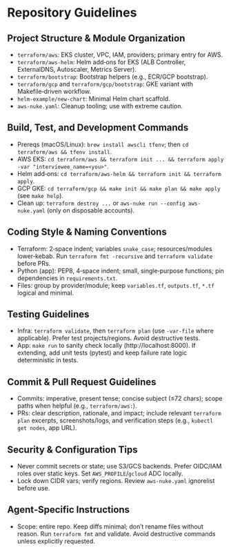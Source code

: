 # Repository Guidelines

## Project Structure & Module Organization
- `terraform/aws`: EKS cluster, VPC, IAM, providers; primary entry for AWS.
- `terraform/aws-helm`: Helm add‑ons for EKS (ALB Controller, ExternalDNS, Autoscaler, Metrics Server).
- `terraform/bootstrap`: Bootstrap helpers (e.g., ECR/GCP bootstrap).
- `terraform/gcp` and `terraform/gcp/bootstrap`: GKE variant with Makefile‑driven workflow.
- `helm-example/new-chart`: Minimal Helm chart scaffold.
- `aws-nuke.yaml`: Cleanup tooling; use with extreme caution.

## Build, Test, and Development Commands
- Prereqs (macOS/Linux): `brew install awscli tfenv`; then `cd terraform/aws && tfenv install`.
- AWS EKS: `cd terraform/aws && terraform init ... && terraform apply -var "interviewee_name=<you>"`.
- Helm add‑ons: `cd terraform/aws-helm && terraform init && terraform apply`.
- GCP GKE: `cd terraform/gcp && make init && make plan && make apply` (see `make help`).
- Clean up: `terraform destroy ...` or `aws-nuke run --config aws-nuke.yaml` (only on disposable accounts).

## Coding Style & Naming Conventions
- Terraform: 2‑space indent; variables `snake_case`; resources/modules lower‑kebab. Run `terraform fmt -recursive` and `terraform validate` before PRs.
- Python (app): PEP8, 4‑space indent; small, single‑purpose functions; pin dependencies in `requirements.txt`.
- Files: group by provider/module; keep `variables.tf`, `outputs.tf`, `*.tf` logical and minimal.

## Testing Guidelines
- Infra: `terraform validate`, then `terraform plan` (use `-var-file` where applicable). Prefer test projects/regions. Avoid destructive tests.
- App: `make run` to sanity check locally (http://localhost:8000). If extending, add unit tests (pytest) and keep failure rate logic deterministic in tests.

## Commit & Pull Request Guidelines
- Commits: imperative, present tense; concise subject (≤72 chars); scope paths when helpful (e.g., `terraform/aws:`).
- PRs: clear description, rationale, and impact; include relevant `terraform plan` excerpts, screenshots/logs, and verification steps (e.g., `kubectl get nodes`, app URL).

## Security & Configuration Tips
- Never commit secrets or state; use S3/GCS backends. Prefer OIDC/IAM roles over static keys. Set `AWS_PROFILE`/`gcloud` ADC locally.
- Lock down CIDR vars; verify regions. Review `aws-nuke.yaml` ignorelist before use.

## Agent‑Specific Instructions
- Scope: entire repo. Keep diffs minimal; don’t rename files without reason. Run `terraform fmt` and validate. Avoid destructive commands unless explicitly requested.
